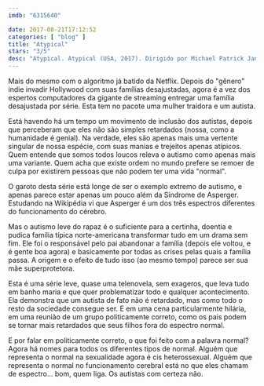 ```yaml
---
imdb: "6315640"

date: 2017-08-21T17:12:52
categories: [ "blog" ]
title: "Atypical"
stars: "3/5"
desc: "Atypical. Atypical (USA, 2017). Dirigido por Michael Patrick Jann, Seth Gordon. Escrito por Jen Regan, Ava Tramer, Robia Rashid, Dennis Saldua, Michael Oppenhuizen. Com Jennifer Jason Leigh (Elsa Gardner / ...), Brigette Lundy-Paine (Casey Gardner / ...), Amy Okuda (Julia Sasaki), Keir Gilchrist (Sam / ...), Michael Rapaport (Doug Gardner), Nik Dodani (Zahid), Graham Rogers (Evan), Jenna Boyd (Paige), Raúl Castillo (Nick)."
---
```

Mais do mesmo com o algoritmo já batido da Netflix. Depois do "gênero" indie invadir Hollywood com suas famílias desajustadas, agora é a vez dos espertos computadores da gigante de streaming entregar uma família desajustada por série. Esta tem no pacote uma mulher traidora e um autista.

Está havendo há um tempo um movimento de inclusão dos autistas, depois que perceberam que eles não são simples retardados (nossa, como a humanidade é genial). Na verdade, eles são apenas mais uma vertente singular de nossa espécie, com suas manias e trejeitos apenas atípicos. Quem entende que somos todos loucos releva o autismo como apenas mais uma variante. Quem acha que existe ordem no mundo prefere se remoer de culpa por existirem pessoas que não podem ter uma vida "normal".

O garoto desta série está longe de ser o exemplo extremo de autismo, e apenas parece estar apenas um pouco além da Síndrome de Asperger. Estudando na Wikipédia vi que Asperger é um dos três espectros diferentes do funcionamento do cérebro.

Mas o autismo leve do rapaz é o suficiente para a certinha, doentia e pudica família típica norte-americana transformar tudo em um drama sem fim. Ele foi o responsável pelo pai abandonar a família (depois ele voltou, e é gente boa agora) e basicamente por todas as crises pelas quais a família passa. A origem e o efeito de tudo isso (ao mesmo tempo) parece ser sua mãe superprotetora.

Esta é uma série leve, quase uma telenovela, sem exageros, que leva tudo em banho maria e que quer problematizar todo e qualquer acontecimento. Ela demonstra que um autista de fato não é retardado, mas como todo o resto da sociedade consegue ser. E em uma cena particularmente hilária, em uma reunião de um grupo politicamente correto, como os pais podem se tornar mais retardados que seus filhos fora do espectro normal.

E por falar em politicamente correto, o que foi feito com a palavra normal? Agora há nomes para todos os diferentes tipos de normal. Alguém que representa o normal na sexualidade agora é cis heterossexual. Alguém que representa o normal no funcionamento cerebral está no que eles chamam de espectro... bom, quem liga. Os autistas com certeza não.
